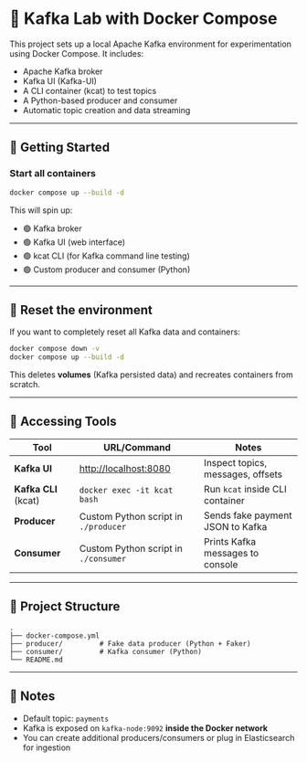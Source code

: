 # 🧪 Kafka Lab with Docker Compose

This project sets up a local Apache Kafka environment for experimentation using Docker Compose. It includes:

- Apache Kafka broker
- Kafka UI (Kafka-UI)
- A CLI container (kcat) to test topics
- A Python-based producer and consumer
- Automatic topic creation and data streaming

---

## 🚀 Getting Started

### Start all containers

```bash
docker compose up --build -d
````

This will spin up:

* 🟢 Kafka broker
* 🟢 Kafka UI (web interface)
* 🟢 kcat CLI (for Kafka command line testing)
* 🟢 Custom producer and consumer (Python)

---

## 🔁 Reset the environment

If you want to completely reset all Kafka data and containers:

```bash
docker compose down -v
docker compose up --build -d
```

This deletes **volumes** (Kafka persisted data) and recreates containers from scratch.

---

## 🔗 Accessing Tools

| Tool                 | URL/Command                                    | Notes                             |
| -------------------- | ---------------------------------------------- | --------------------------------- |
| **Kafka UI**         | [http://localhost:8080](http://localhost:8080) | Inspect topics, messages, offsets |
| **Kafka CLI** (kcat) | `docker exec -it kcat bash`                    | Run `kcat` inside CLI container   |
| **Producer**         | Custom Python script in `./producer`           | Sends fake payment JSON to Kafka  |
| **Consumer**         | Custom Python script in `./consumer`           | Prints Kafka messages to console  |

---

## 📂 Project Structure

```text
.
├── docker-compose.yml
├── producer/         # Fake data producer (Python + Faker)
├── consumer/         # Kafka consumer (Python)
└── README.md
```

---

## 📝 Notes

* Default topic: `payments`
* Kafka is exposed on `kafka-node:9092` **inside the Docker network**
* You can create additional producers/consumers or plug in Elasticsearch for ingestion

